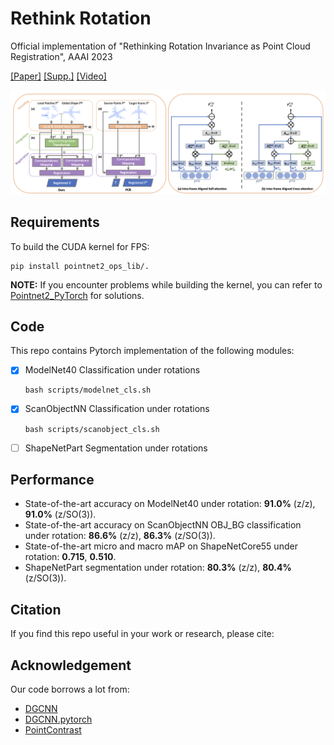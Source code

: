 # Rethink Rotation

Official implementation of "Rethinking Rotation Invariance as Point Cloud Registration", AAAI 2023

[[Paper]]() [[Supp.]]() [[Video]]()

![img](docs/teaser.png)

## Requirements

To build the CUDA kernel for FPS:
``` 
pip install pointnet2_ops_lib/.  
``` 
<b>NOTE:</b> If you encounter problems while building the kernel, 
you can refer to [Pointnet2_PyTorch](https://github.com/erikwijmans/Pointnet2_PyTorch) for solutions.


## Code

This repo contains Pytorch implementation of the following modules:
- [x] ModelNet40 Classification under rotations
    ``` 
    bash scripts/modelnet_cls.sh
    ```
- [x] ScanObjectNN Classification under rotations
    ``` 
    bash scripts/scanobject_cls.sh
    ```
- [ ] ShapeNetPart Segmentation under rotations


## Performance

* State-of-the-art accuracy on ModelNet40 under rotation: <b>91.0%</b> (z/z), <b>91.0%</b> (z/SO(3)).
* State-of-the-art accuracy on ScanObjectNN OBJ_BG classification under rotation: <b>86.6%</b> (z/z), <b>86.3%</b> (z/SO(3)).
* State-of-the-art micro and macro mAP on ShapeNetCore55 under rotation: <b>0.715</b>, <b>0.510</b>.
* ShapeNetPart segmentation under rotation: <b>80.3%</b> (z/z), <b>80.4%</b> (z/SO(3)).


## Citation  

If you find this repo useful in your work or research, please cite:  


## Acknowledgement

Our code borrows a lot from:
- [DGCNN](https://github.com/WangYueFt/dgcnn)
- [DGCNN.pytorch](https://github.com/AnTao97/dgcnn.pytorch)
- [PointContrast](https://github.com/facebookresearch/PointContrast)